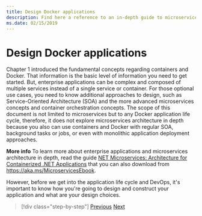 ```yaml
---
title: Design Docker applications
description: Find here a reference to an in-depth guide to microservices architecture, because that's a topic that it's not detailed in this guide.
ms.date: 02/15/2019
---
```

# Design Docker applications

Chapter 1 introduced the fundamental concepts regarding containers and Docker. That information is the basic level of information you need to get started. But, enterprise applications can be complex and composed of multiple services instead of a single service or container. For those optional use cases, you need to know additional approaches to design, such as Service-Oriented Architecture (SOA) and the more advanced microservices concepts and container orchestration concepts. The scope of this document is not limited to microservices but to any Docker application life cycle, therefore, it does not explore microservices architecture in depth because you also can use containers and Docker with regular SOA, background tasks or jobs, or even with monolithic application deployment approaches.

**More info** To learn more about enterprise applications and microservices architecture in depth, read the guide [NET Microservices: Architecture for Containerized .NET Applications](../../microservices/index.md) that you can also download from <https://aka.ms/MicroservicesEbook>.

However, before we get into the application life cycle and DevOps, it's important to know how you're going to design and construct your application and what are your design choices.

>[!div class="step-by-step"]
>[Previous](index.md)
>[Next](common-container-design-principles.md)
